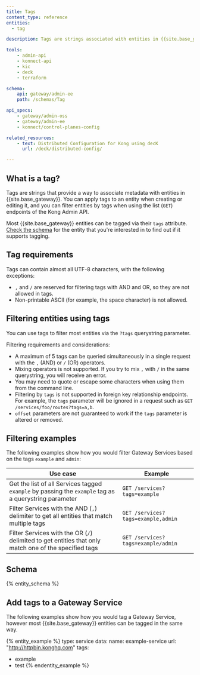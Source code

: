 ```yaml
---
title: Tags
content_type: reference
entities:
  - tag

description: Tags are strings associated with entities in {{site.base_gateway}}, which you can use to filter entities on most GET endpoints.

tools:
    - admin-api
    - konnect-api
    - kic
    - deck
    - terraform

schema:
    api: gateway/admin-ee
    path: /schemas/Tag

api_specs:
    - gateway/admin-oss
    - gateway/admin-ee
    - konnect/control-planes-config

related_resources:
    - text: Distributed Configuration for Kong using decK
      url: /deck/distributed-config/

---
```


## What is a tag?

Tags are strings that provide a way to associate metadata with entities in {{site.base_gateway}}. 
You can apply tags to an entity when creating or editing it, and you can filter entities by tags 
when using the list (`GET`) endpoints of the Kong Admin API.

Most {{site.base_gateway}} entities can be tagged via their `tags` attribute. 
[Check the schema](/gateway/entities/) for the entity that you're interested in to find out if it supports tagging.

## Tag requirements

Tags can contain almost all UTF-8 characters, with the following exceptions:

* `,` and `/` are reserved for filtering tags with AND and OR, so they are not allowed in tags.
* Non-printable ASCII (for example, the space character) is not allowed.

## Filtering entities using tags

You can use tags to filter most entities via the `?tags` querystring parameter.

Filtering requirements and considerations:
* A maximum of 5 tags can be queried simultaneously in a single request with the `,` (AND) or `/` (OR) operators.
* Mixing operators is not supported. If you try to mix `,` with `/` in the same querystring,
you will receive an error.
* You may need to quote or escape some characters when using them from the command line.
* Filtering by `tags` is not supported in foreign key relationship endpoints. For example,
  the `tags` parameter will be ignored in a request such as `GET /services/foo/routes?tags=a,b`.
* `offset` parameters are not guaranteed to work if the `tags` parameter is altered or removed.

## Filtering examples 

The following examples show how you would filter Gateway Services based on the tags `example` and `admin`:

Use case | Example
-------- | --------
Get the list of all Services tagged `example` by passing the `example` tag as a querystring parameter | <code>GET /services?tags=example</code>
Filter Services with the AND (`,`) delimiter to get all entities that match multiple tags | <code>GET /services?tags=example,admin</code>
Filter Services with the OR (`/`) delimited to get entities that only match one of the specified tags | <code>GET /services?tags=example/admin</code>

## Schema

{% entity_schema %}

## Add tags to a Gateway Service

The following examples show how you would tag a Gateway Service, however most {{site.base_gateway}} entities can be tagged in the same way.

{% entity_example %}
type: service
data:
  name: example-service
  url: "http://httpbin.konghq.com"
  tags: 
  - example
  - test
{% endentity_example %}
